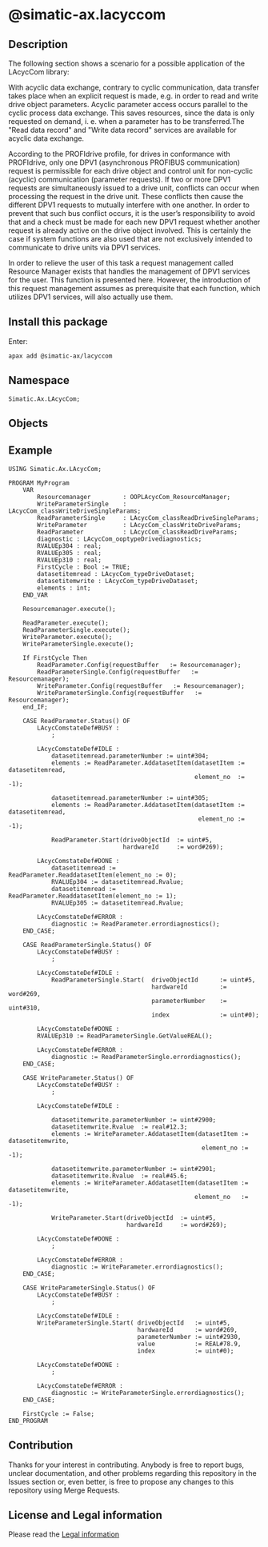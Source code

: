 # @simatic-ax.lacyccom

## Description

The following section shows a scenario for a possible application of the LAcycCom
library:

With acyclic data exchange, contrary to cyclic communication, data transfer takes place when an explicit request is made, e.g. in order to read and write drive object parameters. Acyclic parameter access occurs parallel to the cyclic process data exchange. This saves resources, since the data is only requested on demand, i. e. when a parameter has to be transferred.The "Read data record" and "Write data record" services are available for acyclic data exchange.

According to the PROFIdrive profile, for drives in conformance with PROFIdrive, only one DPV1 (asynchronous PROFIBUS communication) request is permissible for each drive object and control unit for non-cyclic (acyclic) communication (parameter requests). If two or more DPV1 requests are simultaneously issued to a drive unit, conflicts can occur when processing the request in the drive unit. These conflicts then cause the different DPV1 requests to mutually interfere with one another. In order to prevent that such bus conflict occurs, it is the user’s responsibility to avoid that and a check must be made for each new DPV1 request whether another request is already active on the drive object involved. This is certainly the case if system functions are also used that are not exclusively intended to communicate to drive units via DPV1 services.

In order to relieve the user of this task a request management called Resource Manager exists that handles the management of DPV1 services for the user. This function is presented here. However, the introduction of this request management assumes as prerequisite that each function, which utilizes DPV1 services, will also actually use them.

## Install this package

Enter:

```cli
apax add @simatic-ax/lacyccom
```

## Namespace

```iec-st
Simatic.Ax.LAcycCom;
```

## Objects

## Example

```cli
USING Simatic.Ax.LAcycCom;

PROGRAM MyProgram
    VAR
        Resourcemanager         : OOPLAcycCom_ResourceManager;
        WriteParameterSingle    : LAcycCom_classWriteDriveSingleParams;
        ReadParameterSingle     : LAcycCom_classReadDriveSingleParams;
        WriteParameter          : LAcycCom_classWriteDriveParams;
        ReadParameter           : LAcycCom_classReadDriveParams;
        diagnostic : LAcycCom_ooptypeDrivediagnostics;
        RVALUEp304 : real;
        RVALUEp305 : real;
        RVALUEp310 : real;
        FirstCycle : Bool := TRUE;
        datasetitemread : LAcycCom_typeDriveDataset;
        datasetitemwrite : LAcycCom_typeDriveDataset;
        elements : int;
    END_VAR

    Resourcemanager.execute();

    ReadParameter.execute();
    ReadParameterSingle.execute();
    WriteParameter.execute();
    WriteParameterSingle.execute();

    If FirstCycle Then
        ReadParameter.Config(requestBuffer   := Resourcemanager);
        ReadParameterSingle.Config(requestBuffer   := Resourcemanager);
        WriteParameter.Config(requestBuffer   := Resourcemanager);
        WriteParameterSingle.Config(requestBuffer   := Resourcemanager);
    end_IF;

    CASE ReadParameter.Status() OF
        LAcycComstateDef#BUSY :
            ;

        LAcycComstateDef#IDLE :
            datasetitemread.parameterNumber := uint#304;
            elements := ReadParameter.AddatasetItem(datasetItem := datasetitemread,
                                                    element_no  := -1);

            datasetitemread.parameterNumber := uint#305;
            elements := ReadParameter.AddatasetItem(datasetItem := datasetitemread,
                                                     element_no := -1);

            ReadParameter.Start(driveObjectId  := uint#5,
                                hardwareId     := word#269);

        LAcycComstateDef#DONE :
            datasetitemread := ReadParameter.ReaddatasetItem(element_no := 0);
            RVALUEp304 := datasetitemread.Rvalue;
            datasetitemread := ReadParameter.ReaddatasetItem(element_no := 1);
            RVALUEp305 := datasetitemread.Rvalue;

        LAcycComstateDef#ERROR :
            diagnostic := ReadParameter.errordiagnostics();
    END_CASE;

    CASE ReadParameterSingle.Status() OF
        LAcycComstateDef#BUSY :
            ;

        LAcycComstateDef#IDLE :
            ReadParameterSingle.Start(  driveObjectId      := uint#5,
                                        hardwareId         := word#269,
                                        parameterNumber    := uint#310,
                                        index              := uint#0);

        LAcycComstateDef#DONE :
        RVALUEp310 := ReadParameterSingle.GetValueREAL();

        LAcycComstateDef#ERROR :
            diagnostic := ReadParameterSingle.errordiagnostics();
    END_CASE;

    CASE WriteParameter.Status() OF
        LAcycComstateDef#BUSY :
            ;

        LAcycComstateDef#IDLE :

            datasetitemwrite.parameterNumber := uint#2900;
            datasetitemwrite.Rvalue  := real#12.3;
            elements := WriteParameter.AddatasetItem(datasetItem := datasetitemwrite,
                                                      element_no := -1);

            datasetitemwrite.parameterNumber := uint#2901;
            datasetitemwrite.Rvalue  := real#45.6;
            elements := WriteParameter.AddatasetItem(datasetItem := datasetitemwrite,
                                                    element_no   := -1);

            WriteParameter.Start(driveObjectId  := uint#5,
                                 hardwareId     := word#269);

        LAcycComstateDef#DONE :
            ;

        LAcycComstateDef#ERROR :
            diagnostic := WriteParameter.errordiagnostics();
    END_CASE;

    CASE WriteParameterSingle.Status() OF
        LAcycComstateDef#BUSY :
            ;

        LAcycComstateDef#IDLE :
        WriteParameterSingle.Start( driveObjectId   := uint#5,
                                    hardwareId      := word#269,
                                    parameterNumber := uint#2930,
                                    value           := REAL#78.9,
                                    index           := uint#0);

        LAcycComstateDef#DONE :
            ;

        LAcycComstateDef#ERROR :
            diagnostic := WriteParameterSingle.errordiagnostics();
    END_CASE;

    FirstCycle := False;
END_PROGRAM
```

## Contribution

Thanks for your interest in contributing. Anybody is free to report bugs, unclear documentation, and other problems regarding this repository in the Issues section or, even better, is free to propose any changes to this repository using Merge Requests.

## License and Legal information

Please read the [Legal information](LICENSE.md)
